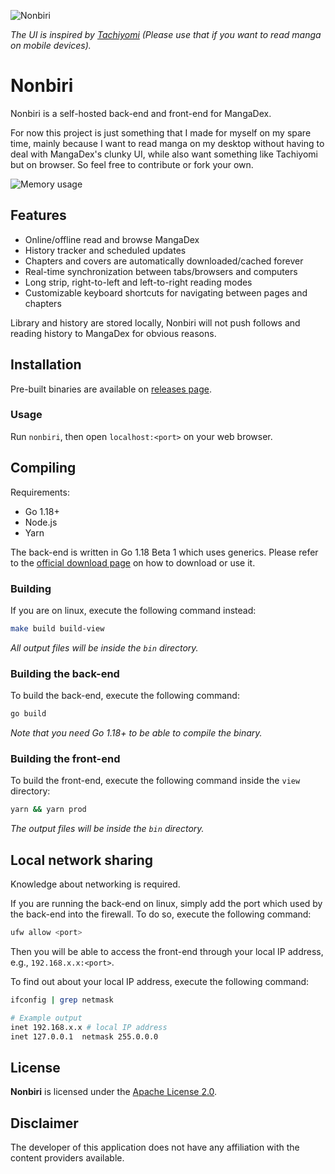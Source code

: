 ![Nonbiri](https://raw.githubusercontent.com/rs1703/nonbiri/gh-pages/1.png)

_The UI is inspired by [Tachiyomi](https://github.com/tachiyomiorg/tachiyomi) (Please use that if you want to read manga on mobile devices)._

# Nonbiri

Nonbiri is a self-hosted back-end and front-end for MangaDex.

For now this project is just something that I made for myself on my spare time, mainly because I want to read manga on my desktop without having to deal with MangaDex's clunky UI, while also want something like Tachiyomi but on browser. So feel free to contribute or fork your own.

![Memory usage](https://raw.githubusercontent.com/rs1703/nonbiri/gh-pages/2.png)


## Features

- Online/offline read and browse MangaDex
- History tracker and scheduled updates
- Chapters and covers are automatically downloaded/cached forever
- Real-time synchronization between tabs/browsers and computers
- Long strip, right-to-left and left-to-right reading modes
- Customizable keyboard shortcuts for navigating between pages and chapters

Library and history are stored locally, Nonbiri will not push follows and reading history to MangaDex for obvious reasons.

## Installation

Pre-built binaries are available on [releases page](http://).

### Usage

Run `nonbiri`, then open `localhost:<port>` on your web browser.

## Compiling

Requirements:

- Go 1.18+
- Node.js
- Yarn

The back-end is written in Go 1.18 Beta 1 which uses generics. Please refer to the [official download page](https://go.dev/dl/) on how to download or use it.

### Building

If you are on linux, execute the following command instead:

```bash
make build build-view
```

_All output files will be inside the `bin` directory._

### Building the back-end

To build the back-end, execute the following command:

```bash
go build
```

_Note that you need Go 1.18+ to be able to compile the binary._

### Building the front-end

To build the front-end, execute the following command inside the `view` directory:

```bash
yarn && yarn prod
```

_The output files will be inside the `bin` directory._

## Local network sharing

Knowledge about networking is required.

If you are running the back-end on linux, simply add the port which used by the back-end into the firewall. To do so, execute the following command:

```bash
ufw allow <port>
```

Then you will be able to access the front-end through your local IP address, e.g., `192.168.x.x:<port>`.

To find out about your local IP address, execute the following command:

```bash
ifconfig | grep netmask

# Example output
inet 192.168.x.x # local IP address
inet 127.0.0.1  netmask 255.0.0.0
```

## License

**Nonbiri** is licensed under the [Apache License 2.0](https://www.apache.org/licenses/LICENSE-2.0).

## Disclaimer

The developer of this application does not have any affiliation with the content providers available.
